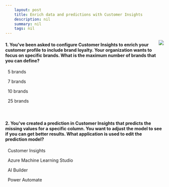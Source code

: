 ```yaml
---
    layout: post
    title: Enrich data and predictions with Customer Insights  
    description: nil
    summary: nil
    tags: nil
---
```



 <a target="_blank" href="https://docs.microsoft.com/en-us/learn/modules/enrich-data/8-check/"><i class="fas fa-external-link-alt"></i> </a>
 <img align="right" src="https://docs.microsoft.com/en-us/learn/achievements/enrich-data.svg">
####  1. You've been asked to configure Customer Insights to enrich your customer profile to include brand loyalty. Your organization wants to focus on specific brands. What is the maximum number of brands that you can define?


<i class='fas fa-check-square' style='color: Dodgerblue;'></i> &nbsp;&nbsp;5 brands

<i class='far fa-square'></i> &nbsp;&nbsp;7 brands

<i class='far fa-square'></i> &nbsp;&nbsp;10 brands

<i class='far fa-square'></i> &nbsp;&nbsp;25 brands
<br />
<br />
<br />

####  2. You've created a prediction in Customer Insights that predicts the missing values for a specific column. You want to adjust the model to see if you can get better results. What application is used to edit the prediction model?


<i class='far fa-square'></i> &nbsp;&nbsp;Customer Insights

<i class='far fa-square'></i> &nbsp;&nbsp;Azure Machine Learning Studio

<i class='fas fa-check-square' style='color: Dodgerblue;'></i> &nbsp;&nbsp;AI Builder

<i class='far fa-square'></i> &nbsp;&nbsp;Power Automate
<br />
<br />
<br />
